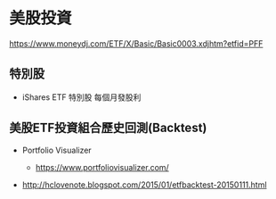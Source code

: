 # 美股投資


https://www.moneydj.com/ETF/X/Basic/Basic0003.xdjhtm?etfid=PFF


## 特別股
- iShares ETF 特別股 每個月發股利



## 美股ETF投資組合歷史回測(Backtest)

- Portfolio Visualizer
    - https://www.portfoliovisualizer.com/


- http://hclovenote.blogspot.com/2015/01/etfbacktest-20150111.html


